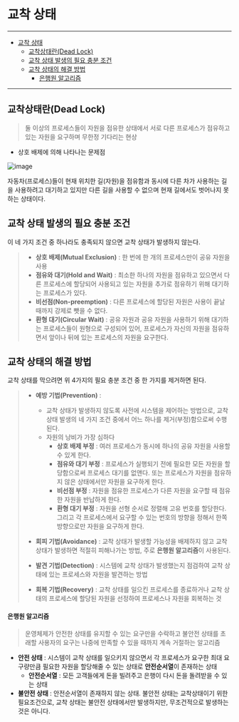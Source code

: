# 교착 상태

---
- [교착 상태](#교착-상태)
  - [교착상태란(Dead Lock)](#교착상태란dead-lock)
  - [교착 상태 발생의 필요 충분 조건](#교착-상태-발생의-필요-충분-조건)
  - [교착 상태의 해결 방법](#교착-상태의-해결-방법)
      - [은행원 알고리즘](#은행원-알고리즘)
---

## 교착상태란(Dead Lock)

> 둘 이상의 프로세스들이 자원을 점유한 상태에서 서로 다른 프로세스가 점유하고 있는 자원을 요구하며 무한정 기다리는 현상

- 상호 배제에 의해 나타나는 문제점

![image](https://github.com/carnival77/SW_Study/assets/52997401/6a28aec4-2245-49ff-ac0b-6ec8f94c140e)



자동차(프로세스)들이 현재 위치한 길(자원)을 점유함과 동시에 다른 차가 사용하는 길을 사용하려고 대기하고 있지만 다른 길을 사용할 수 없으며 현재 길에서도 벗어나지 못하는 상태이다.

## 교착 상태 발생의 필요 충분 조건

이 네 가지 조건 중 하나라도 충족되지 않으면 교착 상태가 발생하지 않는다.

> - **상호 배제(Mutual Exclusion)** : 한 번에 한 개의 프로세스만이 공유 자원을 사용
> - **점유와 대기(Hold and Wait)** : 최소한 하나의 자원을 점유하고 있으면서 다른 프로세스에 할당되어 사용되고 있는 자원을 추가로 점유하기 위해 대기하는 프로세스가 있다.
> - **비선점(Non-preemption)** : 다른 프로세스에 할당된 자원은 사용이 끝날 때까지 강제로 뺏을 수 없다.
> - **환형 대기(Circular Wait)** : 공유 자원과 공유 자원을 사용하기 위해 대기하는 프로세스들이 원형으로 구성되어 있어, 프로세스가 자신의 자원을 점유하면서 앞이나 뒤에 있는 프로세스의 자원을 요구한다.

## 교착 상태의 해결 방법

교착 상태를 막으려면 위 4가지의 필요 충분 조건 중 한 가지를 제거하면 된다.

> - **예방 기법(Prevention)** : 
>   - 교착 상태가 발생하지 않도록 사전에 시스템을 제어하는 방법으로, 교착상태 발생의 네 가지 조건 중에서 어느 하나를 제거(부정)함으로써 수행된다.
>   - 자원의 낭비가 가장 심하다
>     - **상호 배제 부정** : 여러 프로세스가 동시에 하나의 공유 자원을 사용할 수 있게 한다.
>     - **점유와 대기 부정** : 프로세스가 실행되기 전에 필요한 모든 자원을 할당함으로써 프로세스 대기를 없앤다. 또는 프로세스가 자원을 점유하지 않은 상태에서만 자원을 요구하게 한다.
>     - **비선점 부정** : 자원을 점유한 프로세스가 다른 자원을 요구할 때 점유한 자원을 반납하게 한다.
>     - **환형 대기 부정** : 자원을 선형 순서로 정렬해 고유 번호를 할당한다. 그리고 각 프로세스에서 요구할 수 있는 번호의 방향을 정해서 한쪽 방향으로만 자원을 요구하게 한다.
>
> - **회피 기법(Avoidance)** : 교착 상태가 발생할 가능성을 배제하지 않고 교착 상태가 발생하면 적절히 피해나가는 방법, 주로 **은행원 알고리즘**이 사용된다.
> - **발견 기법(Detection)** : 시스템에 교착 상태가 발생했는지 점검하여 교착 상태에 있는 프로세스와 자원을 발견하는 방법
> - **회복 기법(Recovery)** : 교착 상태를 일으킨 프로세스를 종료하거나 교착 상태의 프로세스에 할당된 자원을 선정하여 프로세스나 자원을 회복하는 것

#### 은행원 알고리즘

> 운영체제가 안전한 상태를 유지할 수 있는 요구만을 수락하고 불안전 상태를 초래할 사용자의 요구는 나중에 만족할 수 있을 때까지 계속 거절하는 알고리즘

- **안전 상태** : 시스템이 교착 상태를 일으키지 않으면서 각 프로세스가 요구한 최대 요구량만큼 필요한 자원을 할당해줄 수 있는 상태로 **안전순서열**이 존재하는 상태 
  - **안전순서열** : 모든 고객들에게 돈을 빌려주고 은행이 다시 돈을 돌려받을 수 있는 상태
- **불안전 상태** : 안전순서열이 존재하지 않는 상태. 불안전 상태는 교착상태이기 위한 필요조건으로, 교착 상태는 불안전 상태에서만 발생하지만, 무조건적으로 발생하는 것은 아니다.